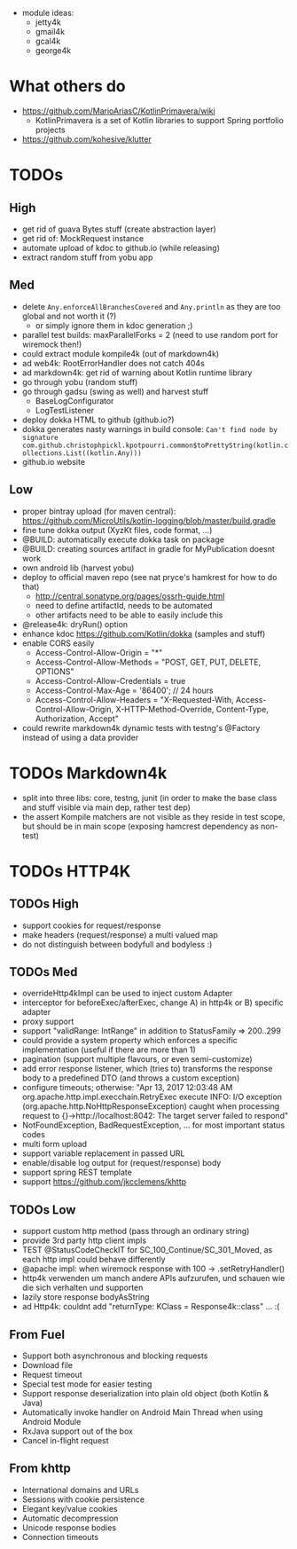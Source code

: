 
* module ideas:
    * jetty4k
    * gmail4k
    * gcal4k
    * george4k

# What others do

* https://github.com/MarioAriasC/KotlinPrimavera/wiki
    * KotlinPrimavera is a set of Kotlin libraries to support Spring portfolio projects
* https://github.com/kohesive/klutter

# TODOs

## High
* get rid of guava Bytes stuff (create abstraction layer)
* get rid of: MockRequest instance
* automate upload of kdoc to github.io (while releasing)
* extract random stuff from yobu app

## Med
* delete `Any.enforceAllBranchesCovered` and `Any.println` as they are too global and not worth it (?)
    * or simply ignore them in kdoc generation ;)
* parallel test builds: maxParallelForks = 2 (need to use random port for wiremock then!)
* could extract module kompile4k (out of markdown4k)
* ad web4k: RootErrorHandler does not catch 404s
* ad markdown4k: get rid of warning about Kotlin runtime library
* go through yobu (random stuff)
* go through gadsu (swing as well) and harvest stuff
    * BaseLogConfigurator
    * LogTestListener
* deploy dokka HTML to github (github.io?)
* dokka generates nasty warnings in build console: `Can't find node by signature com.github.christophpickl.kpotpourri.common$toPrettyString(kotlin.collections.List((kotlin.Any)))`
* github.io website

## Low

* proper bintray upload (for maven central): https://github.com/MicroUtils/kotlin-logging/blob/master/build.gradle
* fine tune dokka output (XyzKt files, code format, ...)
* @BUILD: automatically execute dokka task on package
* @BUILD: creating sources artifact in gradle for MyPublication doesnt work
* own android lib (harvest yobu)
* deploy to official maven repo (see nat pryce's hamkrest for how to do that)
    * http://central.sonatype.org/pages/ossrh-guide.html
    * need to define artifactId, needs to be automated
    * other artifacts need to be able to easily include this
* @release4k: dryRun() option
* enhance kdoc https://github.com/Kotlin/dokka (samples and stuff)
* enable CORS easily 
    * Access-Control-Allow-Origin = "*"
    * Access-Control-Allow-Methods = "POST, GET, PUT, DELETE, OPTIONS"
    * Access-Control-Allow-Credentials = true
    * Access-Control-Max-Age = '86400'; // 24 hours
    * Access-Control-Allow-Headers = "X-Requested-With, Access-Control-Allow-Origin, X-HTTP-Method-Override, Content-Type, Authorization, Accept"
* could rewrite markdown4k dynamic tests with testng's @Factory instead of using a data provider 

# TODOs Markdown4k

* split into three libs: core, testng, junit (in order to make the base class and stuff visible via main dep, rather test dep)
* the assert Kompile matchers are not visible as they reside in test scope, but should be in main scope (exposing hamcrest dependency as non-test)

# TODOs HTTP4K

## TODOs High

* support cookies for request/response
* make headers (request/response) a multi valued map
* do not distinguish between bodyfull and bodyless :)

## TODOs Med

* overrideHttp4kImpl can be used to inject custom Adapter
* interceptor for beforeExec/afterExec, change A) in http4k or B) specific adapter
* proxy support
* support "validRange: IntRange" in addition to StatusFamily => 200..299
* could provide a system property which enforces a specific implementation (useful if there are more than 1)
* pagination (support multiple flavours, or even semi-customize)
* add error response listener, which (tries to) transforms the response body to a predefined DTO (and throws a custom exception)
* configure timeouts; otherwise: "Apr 13, 2017 12:03:48 AM org.apache.http.impl.execchain.RetryExec execute INFO: I/O exception (org.apache.http.NoHttpResponseException) caught when processing request to {}->http://localhost:8042: The target server failed to respond"
* NotFoundException, BadRequestException, ... for most important status codes
* multi form upload
* support variable replacement in passed URL
* enable/disable log output for (request/response) body
* support spring REST template
* support https://github.com/jkcclemens/khttp

## TODOs Low

* support custom http method (pass through an ordinary string)
* provide 3rd party http client impls
* TEST @StatusCodeCheckIT for SC_100_Continue/SC_301_Moved, as each http impl could behave differently
* @apache impl: when wiremock response with 100 -> .setRetryHandler()
* http4k verwenden um manch andere APIs aufzurufen, und schauen wie die sich verhalten und supporten
* lazily store response bodyAsString
* ad Http4k: couldnt add "returnType: KClass<R> = Response4k::class" ... :(

## From Fuel

- Support both asynchronous and blocking requests
- Download file
- Request timeout
- Special test mode for easier testing
- Support response deserialization into plain old object (both Kotlin & Java)
- Automatically invoke handler on Android Main Thread when using Android Module
- RxJava support out of the box
- Cancel in-flight request

## From khttp

- International domains and URLs
- Sessions with cookie persistence
- Elegant key/value cookies
- Automatic decompression
- Unicode response bodies
- Connection timeouts
